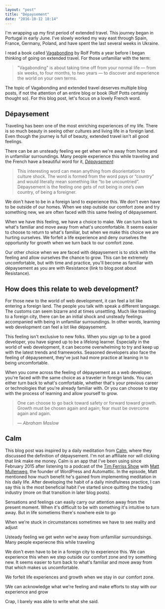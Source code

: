 ```yaml
---
layout: "post"
title: "Dépaysement"
date: "2016-10-12 18:14"
---
```


I'm wrapping up my first period of extended travel. This journey began in Portugal in early June. I've slowly worked my way east through Spain, France, Germany, Poland, and have spent the last several weeks in Ukraine.

I read a book called [Vagabonding](http://www.vagabonding.net/) by Rolf Potts a year before I began thinking of going on extended travel. For those unfamiliar with the term:

> "Vagabonding" is about taking time off from your normal life — from six weeks, to four months, to two years — to discover and experience the world on your own terms.

The topic of Vagabonding and extended travel deserves multiple blog posts, if not the attention of an entire blog or book (Rolf Potts certainly thought so). For this blog post, let's focus on a lovely French word.

## Dépaysement

Traveling has been one of the most enriching experiences of my life. There is so much beauty in seeing other cultures and living life in a foreign land. Even though the journey is full of beauty, extended travel isn't all good feelings.

There can be an unsteady feeling we get when we're away from home and in unfamiliar surroundings. Many people experience this while traveling and the French have a beautiful word for it, [_Dépaysement_](http://blogs.transparent.com/french/top-10-untranslatable-french-words/):

> This interesting word can mean anything from disorientation to culture shock. The word is formed from the word pays or “country” and would literally mean something like “to be uncountried”. Dépaysement is the feeling one gets of not being in one’s own country, of being a foreigner.

We don't have to be in a foreign land to experience this. We don't even have to be outside of our homes. When we step outside our comfort zone and try something new, we are often faced with this same feeling of dépaysement.

When we have this feeling, we have a choice to make. We can turn back to what's familiar and move away from what's uncomfortable. It seems easier to choose to return to what's familiar, but when we make this choice we are hurting ourselves. We forfeit a life experience and deny ourselves the opportunity for growth when we turn back to our comfort zone.

Our other choice when we are faced with dépaysement is to stick with the feeling and allow ourselves the chance to grow. This can be extremely uncomfortable, but with time and practice, you'll become as familiar with dépaysement as you are with Resistance (link to blog post about Resistance).

## How does this relate to web development?

For those new to the world of web development, it can feel a lot like entering a foreign land. The people you talk with speak a different language. The customs can seem bizarre and at times unsettling. Much like traveling to a foreign city, there can be an initial shock and unsteady feelings accompanied with being in unfamiliar surroundings. In other words, learning web development can feel a lot like dépaysement.

This feeling isn't exclusive to new folks. When you sign up to be a good developer, you have signed up to be a lifelong learner. Especially in the world of web development, it can become overwhelming to try and keep up with the latest trends and frameworks. Seasoned developers also face the feeling of dépaysement, they've just had more practice at leaning in to being uncomfortable.

When you come across the feeling of dépaysement as a web developer, you're faced with the same choice as a traveler in foreign lands. You can either turn back to what's comfortable, whether that's your previous career or technologies that you're already familiar with. Or you can choose to stay with the process of learning and allow yourself to grow.

<blockquote>
  <p>
  One can choose to go back toward safety or forward toward growth. Growth must be chosen again and again; fear must be overcome again and again.
  </p>
  <footer><cite>&mdash; Abraham Maslow</cite></footer>
</blockquote>


## Calm

This blog post was inspired by a daily meditation from [Calm](https://www.calm.com/), where they discussed the definition of dépaysement. I'm not an affiliate nor will clicking that link make me money. Calm is an app that I've been using since February 2015 after listening to a podcast of the [Tim Ferriss Show](http://fourhourworkweek.com/2015/02/09/matt-mullenweg/) with [Matt Mullenweg](https://ma.tt/), the founder of WordPress and Automattic. In the episode, Matt mentioned how much benefit he's gained from implementing meditation in his daily life. After developing the habit of a daily mindfulness practice, I can say this is the most beneficial habit I've started since quitting the trading industry (more on that transition in later blog posts).

Sensations and feelings can easily carry our attention away from the present moment. When it's difficult to be with something it's intuitive to turn away. But in life sometiems there's nowhere esle to go

When we're stuck in circumstances sometimes we have to see reality and adjust

Usteady feeling we get wehn we're away from unfamiliar surroundsings. Many people experiecne this while traveling

We don't even have to be in a foreign city to experience this. We can experience this when we step outside our comfort zone and try something new. It seems easier to turn back to what's familiar and move away from that which makes us uncomfortable.

We forfeit life experiences and growth when we stay in our comfort zone.


\We can acknowledge what we're feeling and make efforts to stay with our experience and grow

Crap, I barely was able to write what she said.
